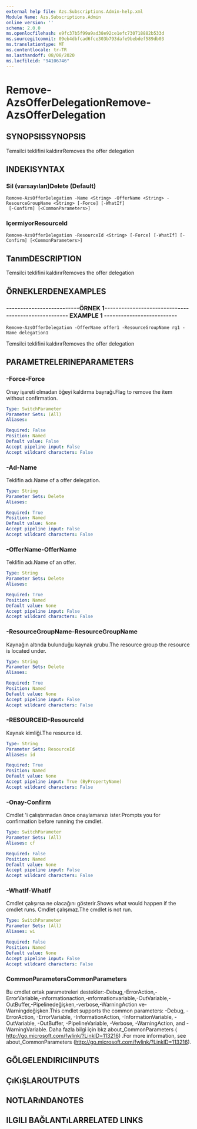 ```yaml
---
external help file: Azs.Subscriptions.Admin-help.xml
Module Name: Azs.Subscriptions.Admin
online version: ''
schema: 2.0.0
ms.openlocfilehash: e9fc37b5f99a9ad38e92ce1efc730718882b533d
ms.sourcegitcommit: 09eb4dbfcad6fce303b793dafe9bebdef589db03
ms.translationtype: MT
ms.contentlocale: tr-TR
ms.lasthandoff: 08/08/2020
ms.locfileid: "94106746"
---
```

# <span data-ttu-id="37ee9-101">Remove-AzsOfferDelegation</span><span class="sxs-lookup"><span data-stu-id="37ee9-101">Remove-AzsOfferDelegation</span></span>

## <span data-ttu-id="37ee9-102">SYNOPSIS</span><span class="sxs-lookup"><span data-stu-id="37ee9-102">SYNOPSIS</span></span>
<span data-ttu-id="37ee9-103">Temsilci teklifini kaldırır</span><span class="sxs-lookup"><span data-stu-id="37ee9-103">Removes the offer delegation</span></span>

## <span data-ttu-id="37ee9-104">INDEKI</span><span class="sxs-lookup"><span data-stu-id="37ee9-104">SYNTAX</span></span>

### <span data-ttu-id="37ee9-105">Sil (varsayılan)</span><span class="sxs-lookup"><span data-stu-id="37ee9-105">Delete (Default)</span></span>
```
Remove-AzsOfferDelegation -Name <String> -OfferName <String> -ResourceGroupName <String> [-Force] [-WhatIf]
 [-Confirm] [<CommonParameters>]
```

### <span data-ttu-id="37ee9-106">Içermiyor</span><span class="sxs-lookup"><span data-stu-id="37ee9-106">ResourceId</span></span>
```
Remove-AzsOfferDelegation -ResourceId <String> [-Force] [-WhatIf] [-Confirm] [<CommonParameters>]
```

## <span data-ttu-id="37ee9-107">Tanım</span><span class="sxs-lookup"><span data-stu-id="37ee9-107">DESCRIPTION</span></span>
<span data-ttu-id="37ee9-108">Temsilci teklifini kaldırır</span><span class="sxs-lookup"><span data-stu-id="37ee9-108">Removes the offer delegation</span></span>

## <span data-ttu-id="37ee9-109">ÖRNEKLERDEN</span><span class="sxs-lookup"><span data-stu-id="37ee9-109">EXAMPLES</span></span>

### <span data-ttu-id="37ee9-110">--------------------------ÖRNEK 1--------------------------</span><span class="sxs-lookup"><span data-stu-id="37ee9-110">-------------------------- EXAMPLE 1 --------------------------</span></span>
```
Remove-AzsOfferDelegation -OfferName offer1 -ResourceGroupName rg1 -Name delegation1
```

<span data-ttu-id="37ee9-111">Temsilci teklifini kaldırır</span><span class="sxs-lookup"><span data-stu-id="37ee9-111">Removes the offer delegation</span></span>

## <span data-ttu-id="37ee9-112">PARAMETRELERINE</span><span class="sxs-lookup"><span data-stu-id="37ee9-112">PARAMETERS</span></span>

### <span data-ttu-id="37ee9-113">-Force</span><span class="sxs-lookup"><span data-stu-id="37ee9-113">-Force</span></span>
<span data-ttu-id="37ee9-114">Onay işareti olmadan öğeyi kaldırma bayrağı.</span><span class="sxs-lookup"><span data-stu-id="37ee9-114">Flag to remove the item without confirmation.</span></span>

```yaml
Type: SwitchParameter
Parameter Sets: (All)
Aliases: 

Required: False
Position: Named
Default value: False
Accept pipeline input: False
Accept wildcard characters: False
```

### <span data-ttu-id="37ee9-115">-Ad</span><span class="sxs-lookup"><span data-stu-id="37ee9-115">-Name</span></span>
<span data-ttu-id="37ee9-116">Teklifin adı.</span><span class="sxs-lookup"><span data-stu-id="37ee9-116">Name of a offer delegation.</span></span>

```yaml
Type: String
Parameter Sets: Delete
Aliases: 

Required: True
Position: Named
Default value: None
Accept pipeline input: False
Accept wildcard characters: False
```

### <span data-ttu-id="37ee9-117">-OfferName</span><span class="sxs-lookup"><span data-stu-id="37ee9-117">-OfferName</span></span>
<span data-ttu-id="37ee9-118">Teklifin adı.</span><span class="sxs-lookup"><span data-stu-id="37ee9-118">Name of an offer.</span></span>

```yaml
Type: String
Parameter Sets: Delete
Aliases: 

Required: True
Position: Named
Default value: None
Accept pipeline input: False
Accept wildcard characters: False
```

### <span data-ttu-id="37ee9-119">-ResourceGroupName</span><span class="sxs-lookup"><span data-stu-id="37ee9-119">-ResourceGroupName</span></span>
<span data-ttu-id="37ee9-120">Kaynağın altında bulunduğu kaynak grubu.</span><span class="sxs-lookup"><span data-stu-id="37ee9-120">The resource group the resource is located under.</span></span>

```yaml
Type: String
Parameter Sets: Delete
Aliases: 

Required: True
Position: Named
Default value: None
Accept pipeline input: False
Accept wildcard characters: False
```

### <span data-ttu-id="37ee9-121">-RESOURCEID</span><span class="sxs-lookup"><span data-stu-id="37ee9-121">-ResourceId</span></span>
<span data-ttu-id="37ee9-122">Kaynak kimliği.</span><span class="sxs-lookup"><span data-stu-id="37ee9-122">The resource id.</span></span>

```yaml
Type: String
Parameter Sets: ResourceId
Aliases: id

Required: True
Position: Named
Default value: None
Accept pipeline input: True (ByPropertyName)
Accept wildcard characters: False
```

### <span data-ttu-id="37ee9-123">-Onay</span><span class="sxs-lookup"><span data-stu-id="37ee9-123">-Confirm</span></span>
<span data-ttu-id="37ee9-124">Cmdlet 'i çalıştırmadan önce onaylamanızı ister.</span><span class="sxs-lookup"><span data-stu-id="37ee9-124">Prompts you for confirmation before running the cmdlet.</span></span>

```yaml
Type: SwitchParameter
Parameter Sets: (All)
Aliases: cf

Required: False
Position: Named
Default value: None
Accept pipeline input: False
Accept wildcard characters: False
```

### <span data-ttu-id="37ee9-125">-WhatIf</span><span class="sxs-lookup"><span data-stu-id="37ee9-125">-WhatIf</span></span>
<span data-ttu-id="37ee9-126">Cmdlet çalışırsa ne olacağını gösterir.</span><span class="sxs-lookup"><span data-stu-id="37ee9-126">Shows what would happen if the cmdlet runs.</span></span>
<span data-ttu-id="37ee9-127">Cmdlet çalışmaz.</span><span class="sxs-lookup"><span data-stu-id="37ee9-127">The cmdlet is not run.</span></span>

```yaml
Type: SwitchParameter
Parameter Sets: (All)
Aliases: wi

Required: False
Position: Named
Default value: None
Accept pipeline input: False
Accept wildcard characters: False
```

### <span data-ttu-id="37ee9-128">CommonParameters</span><span class="sxs-lookup"><span data-stu-id="37ee9-128">CommonParameters</span></span>
<span data-ttu-id="37ee9-129">Bu cmdlet ortak parametreleri destekler:-Debug,-ErrorAction,-ErrorVariable,-ınformationaction,-ınformationvariable,-OutVariable,-OutBuffer,-Pipelinedeğişken,-verbose,-WarningAction ve-Warningdeğişken.</span><span class="sxs-lookup"><span data-stu-id="37ee9-129">This cmdlet supports the common parameters: -Debug, -ErrorAction, -ErrorVariable, -InformationAction, -InformationVariable, -OutVariable, -OutBuffer, -PipelineVariable, -Verbose, -WarningAction, and -WarningVariable.</span></span> <span data-ttu-id="37ee9-130">Daha fazla bilgi için bkz about_CommonParameters ( http://go.microsoft.com/fwlink/?LinkID=113216) .</span><span class="sxs-lookup"><span data-stu-id="37ee9-130">For more information, see about_CommonParameters (http://go.microsoft.com/fwlink/?LinkID=113216).</span></span>

## <span data-ttu-id="37ee9-131">GÖLGELENDIRICI</span><span class="sxs-lookup"><span data-stu-id="37ee9-131">INPUTS</span></span>

## <span data-ttu-id="37ee9-132">ÇıKıŞLAR</span><span class="sxs-lookup"><span data-stu-id="37ee9-132">OUTPUTS</span></span>

## <span data-ttu-id="37ee9-133">NOTLARıNDA</span><span class="sxs-lookup"><span data-stu-id="37ee9-133">NOTES</span></span>

## <span data-ttu-id="37ee9-134">ILGILI BAĞLANTıLAR</span><span class="sxs-lookup"><span data-stu-id="37ee9-134">RELATED LINKS</span></span>

